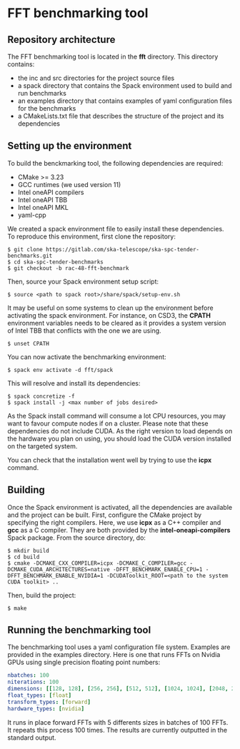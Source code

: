 # FFT benchmarking tool

## Repository architecture
The FFT benchmarking tool is located in the **fft** directory. This directory contains:
- the inc and src directories for the project source files
- a spack directory that contains the Spack environment used to build and run benchmarks
- an examples directory that contains examples of yaml configuration files for the benchmarks
- a CMakeLists.txt file that describes the structure of the project and its dependencies

## Setting up the environment
To build the benckmarking tool, the following dependencies are required:
- CMake >= 3.23
- GCC runtimes (we used version 11)
- Intel oneAPI compilers
- Intel oneAPI TBB
- Intel oneAPI MKL
- yaml-cpp

We created a spack environment file to easily install these dependencies. To reproduce this environment, first clone the repository:
```shell
$ git clone https://gitlab.com/ska-telescope/ska-spc-tender-benchmarks.git
$ cd ska-spc-tender-benchmarks
$ git checkout -b rac-48-fft-benchmark
```

Then, source your Spack environment setup script:
```shell
$ source <path to spack root>/share/spack/setup-env.sh
```

It may be useful on some systems to clean up the environment before activating the spack environment. For instance, on CSD3, the **CPATH** environment variables needs to be cleared as it provides a system version of Intel TBB that conflicts with the one we are using.
```shell
$ unset CPATH
```

You can now activate the benchmarking environment:
```shell
$ spack env activate -d fft/spack
```

This will resolve and install its dependencies:
```shell
$ spack concretize -f
$ spack install -j <max number of jobs desired>
```

As the Spack install command will consume a lot CPU resources, you may want to favour compute nodes if on a cluster.
Please note that these dependencies do not include CUDA. As the right version to load depends on the hardware you plan on using, you should load the CUDA version installed on the targeted system.

You can check that the installation went well by trying to use the **icpx** command.

## Building
Once the Spack environment is activated, all the dependencies are available and the project can be built. First, configure the CMake project by specifying the right compilers. Here, we use **icpx** as a C++ compiler and **gcc** as a C compiler. They are both provided by the **intel-oneapi-compilers** Spack package. From the source directory, do:
```shell
$ mkdir build
$ cd build
$ cmake -DCMAKE_CXX_COMPILER=icpx -DCMAKE_C_COMPILER=gcc -DCMAKE_CUDA_ARCHITECTURES=native -DFFT_BENCHMARK_ENABLE_CPU=1 -DFFT_BENCHMARK_ENABLE_NVIDIA=1 -DCUDAToolkit_ROOT=<path to the system CUDA toolkit> ..
```

Then, build the project:
```shell
$ make
```

## Running the benchmarking tool

The benchmarking tool uses a yaml configuration file system. Examples are provided in the examples directory. Here is one that runs FFTs on Nvidia GPUs using single precision floating point numbers:
```yaml
nbatches: 100
niterations: 100
dimensions: [[128, 128], [256, 256], [512, 512], [1024, 1024], [2048, 2048]]
float_types: [float]
transform_types: [forward]
hardware_types: [nvidia]
```

It runs in place forward FFTs with 5 differents sizes in batches of 100 FFTs. It repeats this process 100 times. The results are currently outputted in the standard output.